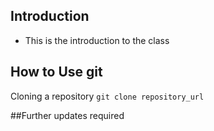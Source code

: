 ## Introduction

- This is the introduction to the class

## How to Use git

Cloning a repository
`git clone repository_url`

##Further updates required
